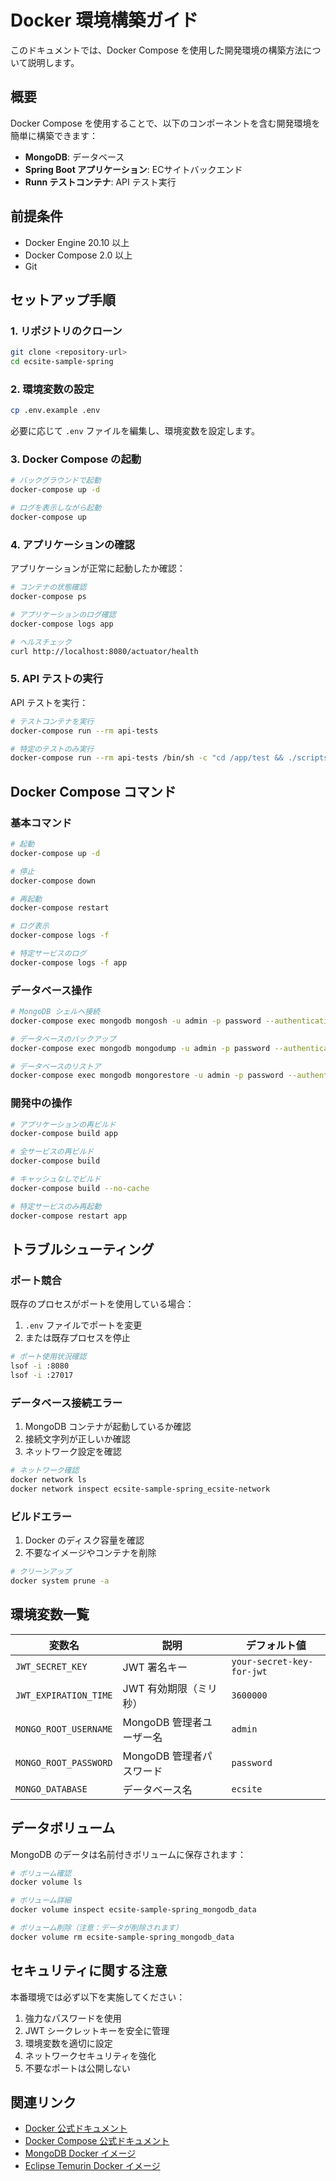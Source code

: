 # Docker 環境構築ガイド

このドキュメントでは、Docker Compose を使用した開発環境の構築方法について説明します。

## 概要

Docker Compose を使用することで、以下のコンポーネントを含む開発環境を簡単に構築できます：

- **MongoDB**: データベース
- **Spring Boot アプリケーション**: ECサイトバックエンド
- **Runn テストコンテナ**: API テスト実行

## 前提条件

- Docker Engine 20.10 以上
- Docker Compose 2.0 以上
- Git

## セットアップ手順

### 1. リポジトリのクローン

```bash
git clone <repository-url>
cd ecsite-sample-spring
```

### 2. 環境変数の設定

```bash
cp .env.example .env
```

必要に応じて `.env` ファイルを編集し、環境変数を設定します。

### 3. Docker Compose の起動

```bash
# バックグラウンドで起動
docker-compose up -d

# ログを表示しながら起動
docker-compose up
```

### 4. アプリケーションの確認

アプリケーションが正常に起動したか確認：

```bash
# コンテナの状態確認
docker-compose ps

# アプリケーションのログ確認
docker-compose logs app

# ヘルスチェック
curl http://localhost:8080/actuator/health
```

### 5. API テストの実行

API テストを実行：

```bash
# テストコンテナを実行
docker-compose run --rm api-tests

# 特定のテストのみ実行
docker-compose run --rm api-tests /bin/sh -c "cd /app/test && ./scripts/run-specific-test.sh api-tests/auth/login.yml"
```

## Docker Compose コマンド

### 基本コマンド

```bash
# 起動
docker-compose up -d

# 停止
docker-compose down

# 再起動
docker-compose restart

# ログ表示
docker-compose logs -f

# 特定サービスのログ
docker-compose logs -f app
```

### データベース操作

```bash
# MongoDB シェルへ接続
docker-compose exec mongodb mongosh -u admin -p password --authenticationDatabase admin

# データベースのバックアップ
docker-compose exec mongodb mongodump -u admin -p password --authenticationDatabase admin --out /tmp/backup

# データベースのリストア
docker-compose exec mongodb mongorestore -u admin -p password --authenticationDatabase admin /tmp/backup
```

### 開発中の操作

```bash
# アプリケーションの再ビルド
docker-compose build app

# 全サービスの再ビルド
docker-compose build

# キャッシュなしでビルド
docker-compose build --no-cache

# 特定サービスのみ再起動
docker-compose restart app
```

## トラブルシューティング

### ポート競合

既存のプロセスがポートを使用している場合：

1. `.env` ファイルでポートを変更
2. または既存プロセスを停止

```bash
# ポート使用状況確認
lsof -i :8080
lsof -i :27017
```

### データベース接続エラー

1. MongoDB コンテナが起動しているか確認
2. 接続文字列が正しいか確認
3. ネットワーク設定を確認

```bash
# ネットワーク確認
docker network ls
docker network inspect ecsite-sample-spring_ecsite-network
```

### ビルドエラー

1. Docker のディスク容量を確認
2. 不要なイメージやコンテナを削除

```bash
# クリーンアップ
docker system prune -a
```

## 環境変数一覧

| 変数名 | 説明 | デフォルト値 |
|-------|------|------------|
| `JWT_SECRET_KEY` | JWT 署名キー | `your-secret-key-for-jwt` |
| `JWT_EXPIRATION_TIME` | JWT 有効期限（ミリ秒） | `3600000` |
| `MONGO_ROOT_USERNAME` | MongoDB 管理者ユーザー名 | `admin` |
| `MONGO_ROOT_PASSWORD` | MongoDB 管理者パスワード | `password` |
| `MONGO_DATABASE` | データベース名 | `ecsite` |

## データボリューム

MongoDB のデータは名前付きボリュームに保存されます：

```bash
# ボリューム確認
docker volume ls

# ボリューム詳細
docker volume inspect ecsite-sample-spring_mongodb_data

# ボリューム削除（注意：データが削除されます）
docker volume rm ecsite-sample-spring_mongodb_data
```

## セキュリティに関する注意

本番環境では必ず以下を実施してください：

1. 強力なパスワードを使用
2. JWT シークレットキーを安全に管理
3. 環境変数を適切に設定
4. ネットワークセキュリティを強化
5. 不要なポートは公開しない

## 関連リンク

- [Docker 公式ドキュメント](https://docs.docker.com/)
- [Docker Compose 公式ドキュメント](https://docs.docker.com/compose/)
- [MongoDB Docker イメージ](https://hub.docker.com/_/mongo)
- [Eclipse Temurin Docker イメージ](https://hub.docker.com/_/eclipse-temurin)